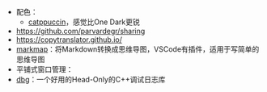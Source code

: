 + 配色：
	+ [catppuccin](https://github.com/catppuccin/catppuccin)，感觉比One Dark更锐
+ https://github.com/parvardegr/sharing
+ https://copytranslator.github.io/
+ [markmap](https://markmap.js.org/)：将Markdown转换成思维导图，VSCode有插件，适用于写简单的思维导图
+ 平铺式窗口管理：
+ [dbg](https://github.com/sharkdp/dbg-macro)：一个好用的Head-Only的C++调试日志库
